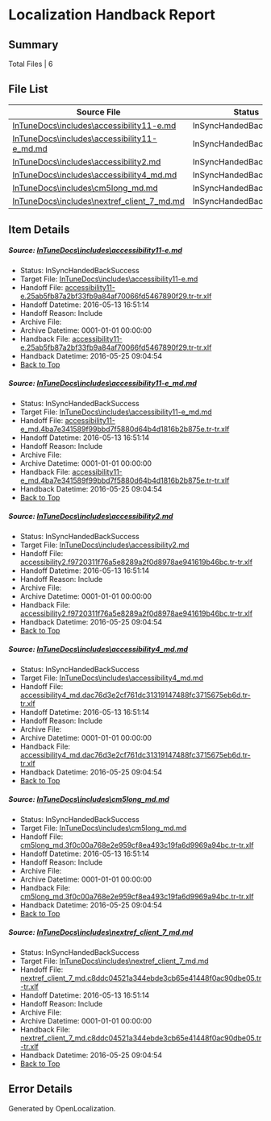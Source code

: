 # <a name='report-top'></a> Localization Handback Report

## Summary
 Total Files | 6

## File List
 Source File | Status | Details 
 ----------- | ------ | ------- 
 [InTuneDocs\includes\accessibility11-e.md](https://github.com/Microsoft/IntuneDocs-pr/blob/56ab8c21f7da490c3bf0d541c7026e2ed84926dd/InTuneDocs/includes/accessibility11-e.md) | InSyncHandedBackSuccess | [Details](#aa1f82a76f57432c03ed4436aa3575da8d24e93d537)
 [InTuneDocs\includes\accessibility11-e_md.md](https://github.com/Microsoft/IntuneDocs-pr/blob/56ab8c21f7da490c3bf0d541c7026e2ed84926dd/InTuneDocs/includes/accessibility11-e_md.md) | InSyncHandedBackSuccess | [Details](#2e3ab0999751e763042f02f019941b6818c4ebe1538)
 [InTuneDocs\includes\accessibility2.md](https://github.com/Microsoft/IntuneDocs-pr/blob/56ab8c21f7da490c3bf0d541c7026e2ed84926dd/InTuneDocs/includes/accessibility2.md) | InSyncHandedBackSuccess | [Details](#33d4ae53319e3eea041da26285c60b28b3c537c4556)
 [InTuneDocs\includes\accessibility4_md.md](https://github.com/Microsoft/IntuneDocs-pr/blob/56ab8c21f7da490c3bf0d541c7026e2ed84926dd/InTuneDocs/includes/accessibility4_md.md) | InSyncHandedBackSuccess | [Details](#2da59dc5d6bae651dc0c89335ab2c2ad0a127b5d561)
 [InTuneDocs\includes\cm5long_md.md](https://github.com/Microsoft/IntuneDocs-pr/blob/56ab8c21f7da490c3bf0d541c7026e2ed84926dd/InTuneDocs/includes/cm5long_md.md) | InSyncHandedBackSuccess | [Details](#85880c99684adf143d786a2a492500c45e97d35b573)
 [InTuneDocs\includes\nextref_client_7_md.md](https://github.com/Microsoft/IntuneDocs-pr/blob/56ab8c21f7da490c3bf0d541c7026e2ed84926dd/InTuneDocs/includes/nextref_client_7_md.md) | InSyncHandedBackSuccess | [Details](#5a88e825af76116076861b06d70cbaa235c21980591)

## Item Details
##### <a name='aa1f82a76f57432c03ed4436aa3575da8d24e93d537'></a> Source: [InTuneDocs\includes\accessibility11-e.md](https://github.com/Microsoft/IntuneDocs-pr/blob/56ab8c21f7da490c3bf0d541c7026e2ed84926dd/InTuneDocs/includes/accessibility11-e.md)
* Status: InSyncHandedBackSuccess
* Target File: [InTuneDocs\includes\accessibility11-e.md](https://github.com/Microsoft/IntuneDocs-pr.tr-tr/blob/2eeda3b958683ddf614e7688a1da231a6bcc4f3e/InTuneDocs/includes/accessibility11-e.md)
* Handoff File: [accessibility11-e.25ab5fb87a2bf33fb9a84af70066fd5467890f29.tr-tr.xlf](https://github.com/Microsoft/EM.handoff/blob/4386a61012403c44211ca369d441de28475e6b0e/ol-handoff/Microsoft/IntuneDocs-pr.tr-tr/master/accessibility11-e.25ab5fb87a2bf33fb9a84af70066fd5467890f29.tr-tr.xlf)
* Handoff Datetime: 2016-05-13 16:51:14
* Handoff Reason: Include
* Archive File: 
* Archive Datetime: 0001-01-01 00:00:00
* Handback File: [accessibility11-e.25ab5fb87a2bf33fb9a84af70066fd5467890f29.tr-tr.xlf](https://github.com/Microsoft/EM.handback/blob/be6e66cfdd60c3a21ff82d160442c80470d506a0/ol-handback/Microsoft/IntuneDocs-pr.tr-tr/master/accessibility11-e.25ab5fb87a2bf33fb9a84af70066fd5467890f29.tr-tr.xlf)
* Handback Datetime: 2016-05-25 09:04:54
* [Back to Top](#report-top)

##### <a name='2e3ab0999751e763042f02f019941b6818c4ebe1538'></a> Source: [InTuneDocs\includes\accessibility11-e_md.md](https://github.com/Microsoft/IntuneDocs-pr/blob/56ab8c21f7da490c3bf0d541c7026e2ed84926dd/InTuneDocs/includes/accessibility11-e_md.md)
* Status: InSyncHandedBackSuccess
* Target File: [InTuneDocs\includes\accessibility11-e_md.md](https://github.com/Microsoft/IntuneDocs-pr.tr-tr/blob/2eeda3b958683ddf614e7688a1da231a6bcc4f3e/InTuneDocs/includes/accessibility11-e_md.md)
* Handoff File: [accessibility11-e_md.4ba7e341589f99bbd7f5880d64b4d1816b2b875e.tr-tr.xlf](https://github.com/Microsoft/EM.handoff/blob/4386a61012403c44211ca369d441de28475e6b0e/ol-handoff/Microsoft/IntuneDocs-pr.tr-tr/master/accessibility11-e_md.4ba7e341589f99bbd7f5880d64b4d1816b2b875e.tr-tr.xlf)
* Handoff Datetime: 2016-05-13 16:51:14
* Handoff Reason: Include
* Archive File: 
* Archive Datetime: 0001-01-01 00:00:00
* Handback File: [accessibility11-e_md.4ba7e341589f99bbd7f5880d64b4d1816b2b875e.tr-tr.xlf](https://github.com/Microsoft/EM.handback/blob/be6e66cfdd60c3a21ff82d160442c80470d506a0/ol-handback/Microsoft/IntuneDocs-pr.tr-tr/master/accessibility11-e_md.4ba7e341589f99bbd7f5880d64b4d1816b2b875e.tr-tr.xlf)
* Handback Datetime: 2016-05-25 09:04:54
* [Back to Top](#report-top)

##### <a name='33d4ae53319e3eea041da26285c60b28b3c537c4556'></a> Source: [InTuneDocs\includes\accessibility2.md](https://github.com/Microsoft/IntuneDocs-pr/blob/56ab8c21f7da490c3bf0d541c7026e2ed84926dd/InTuneDocs/includes/accessibility2.md)
* Status: InSyncHandedBackSuccess
* Target File: [InTuneDocs\includes\accessibility2.md](https://github.com/Microsoft/IntuneDocs-pr.tr-tr/blob/2eeda3b958683ddf614e7688a1da231a6bcc4f3e/InTuneDocs/includes/accessibility2.md)
* Handoff File: [accessibility2.f9720311f76a5e8289a2f0d8978ae941619b46bc.tr-tr.xlf](https://github.com/Microsoft/EM.handoff/blob/4386a61012403c44211ca369d441de28475e6b0e/ol-handoff/Microsoft/IntuneDocs-pr.tr-tr/master/accessibility2.f9720311f76a5e8289a2f0d8978ae941619b46bc.tr-tr.xlf)
* Handoff Datetime: 2016-05-13 16:51:14
* Handoff Reason: Include
* Archive File: 
* Archive Datetime: 0001-01-01 00:00:00
* Handback File: [accessibility2.f9720311f76a5e8289a2f0d8978ae941619b46bc.tr-tr.xlf](https://github.com/Microsoft/EM.handback/blob/be6e66cfdd60c3a21ff82d160442c80470d506a0/ol-handback/Microsoft/IntuneDocs-pr.tr-tr/master/accessibility2.f9720311f76a5e8289a2f0d8978ae941619b46bc.tr-tr.xlf)
* Handback Datetime: 2016-05-25 09:04:54
* [Back to Top](#report-top)

##### <a name='2da59dc5d6bae651dc0c89335ab2c2ad0a127b5d561'></a> Source: [InTuneDocs\includes\accessibility4_md.md](https://github.com/Microsoft/IntuneDocs-pr/blob/56ab8c21f7da490c3bf0d541c7026e2ed84926dd/InTuneDocs/includes/accessibility4_md.md)
* Status: InSyncHandedBackSuccess
* Target File: [InTuneDocs\includes\accessibility4_md.md](https://github.com/Microsoft/IntuneDocs-pr.tr-tr/blob/2eeda3b958683ddf614e7688a1da231a6bcc4f3e/InTuneDocs/includes/accessibility4_md.md)
* Handoff File: [accessibility4_md.dac76d3e2cf761dc31319147488fc3715675eb6d.tr-tr.xlf](https://github.com/Microsoft/EM.handoff/blob/4386a61012403c44211ca369d441de28475e6b0e/ol-handoff/Microsoft/IntuneDocs-pr.tr-tr/master/accessibility4_md.dac76d3e2cf761dc31319147488fc3715675eb6d.tr-tr.xlf)
* Handoff Datetime: 2016-05-13 16:51:14
* Handoff Reason: Include
* Archive File: 
* Archive Datetime: 0001-01-01 00:00:00
* Handback File: [accessibility4_md.dac76d3e2cf761dc31319147488fc3715675eb6d.tr-tr.xlf](https://github.com/Microsoft/EM.handback/blob/be6e66cfdd60c3a21ff82d160442c80470d506a0/ol-handback/Microsoft/IntuneDocs-pr.tr-tr/master/accessibility4_md.dac76d3e2cf761dc31319147488fc3715675eb6d.tr-tr.xlf)
* Handback Datetime: 2016-05-25 09:04:54
* [Back to Top](#report-top)

##### <a name='85880c99684adf143d786a2a492500c45e97d35b573'></a> Source: [InTuneDocs\includes\cm5long_md.md](https://github.com/Microsoft/IntuneDocs-pr/blob/56ab8c21f7da490c3bf0d541c7026e2ed84926dd/InTuneDocs/includes/cm5long_md.md)
* Status: InSyncHandedBackSuccess
* Target File: [InTuneDocs\includes\cm5long_md.md](https://github.com/Microsoft/IntuneDocs-pr.tr-tr/blob/2eeda3b958683ddf614e7688a1da231a6bcc4f3e/InTuneDocs/includes/cm5long_md.md)
* Handoff File: [cm5long_md.3f0c00a768e2e959cf8ea493c19fa6d9969a94bc.tr-tr.xlf](https://github.com/Microsoft/EM.handoff/blob/4386a61012403c44211ca369d441de28475e6b0e/ol-handoff/Microsoft/IntuneDocs-pr.tr-tr/master/cm5long_md.3f0c00a768e2e959cf8ea493c19fa6d9969a94bc.tr-tr.xlf)
* Handoff Datetime: 2016-05-13 16:51:14
* Handoff Reason: Include
* Archive File: 
* Archive Datetime: 0001-01-01 00:00:00
* Handback File: [cm5long_md.3f0c00a768e2e959cf8ea493c19fa6d9969a94bc.tr-tr.xlf](https://github.com/Microsoft/EM.handback/blob/be6e66cfdd60c3a21ff82d160442c80470d506a0/ol-handback/Microsoft/IntuneDocs-pr.tr-tr/master/cm5long_md.3f0c00a768e2e959cf8ea493c19fa6d9969a94bc.tr-tr.xlf)
* Handback Datetime: 2016-05-25 09:04:54
* [Back to Top](#report-top)

##### <a name='5a88e825af76116076861b06d70cbaa235c21980591'></a> Source: [InTuneDocs\includes\nextref_client_7_md.md](https://github.com/Microsoft/IntuneDocs-pr/blob/56ab8c21f7da490c3bf0d541c7026e2ed84926dd/InTuneDocs/includes/nextref_client_7_md.md)
* Status: InSyncHandedBackSuccess
* Target File: [InTuneDocs\includes\nextref_client_7_md.md](https://github.com/Microsoft/IntuneDocs-pr.tr-tr/blob/2eeda3b958683ddf614e7688a1da231a6bcc4f3e/InTuneDocs/includes/nextref_client_7_md.md)
* Handoff File: [nextref_client_7_md.c8ddc04521a344ebde3cb65e41448f0ac90dbe05.tr-tr.xlf](https://github.com/Microsoft/EM.handoff/blob/4386a61012403c44211ca369d441de28475e6b0e/ol-handoff/Microsoft/IntuneDocs-pr.tr-tr/master/nextref_client_7_md.c8ddc04521a344ebde3cb65e41448f0ac90dbe05.tr-tr.xlf)
* Handoff Datetime: 2016-05-13 16:51:14
* Handoff Reason: Include
* Archive File: 
* Archive Datetime: 0001-01-01 00:00:00
* Handback File: [nextref_client_7_md.c8ddc04521a344ebde3cb65e41448f0ac90dbe05.tr-tr.xlf](https://github.com/Microsoft/EM.handback/blob/be6e66cfdd60c3a21ff82d160442c80470d506a0/ol-handback/Microsoft/IntuneDocs-pr.tr-tr/master/nextref_client_7_md.c8ddc04521a344ebde3cb65e41448f0ac90dbe05.tr-tr.xlf)
* Handback Datetime: 2016-05-25 09:04:54
* [Back to Top](#report-top)


## Error Details

Generated by OpenLocalization.
